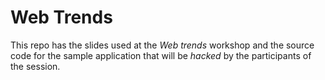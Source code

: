 Web Trends
==========

This repo has the slides used at the _Web trends_ workshop and the source code for the sample application that will be _hacked_ by the participants of
the session.
